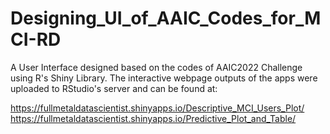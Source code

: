 # Designing_UI_of_AAIC_Codes_for_MCI-RD
A User Interface designed based on the codes of AAIC2022 Challenge using R's Shiny Library.
The interactive webpage outputs of the apps were uploaded to RStudio's server and can be found at:

https://fullmetaldatascientist.shinyapps.io/Descriptive_MCI_Users_Plot/
https://fullmetaldatascientist.shinyapps.io/Predictive_Plot_and_Table/

